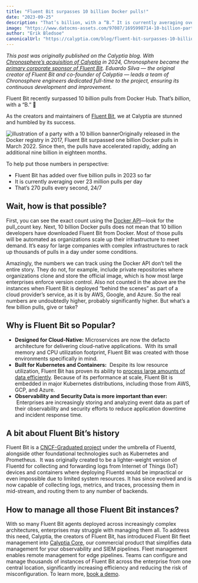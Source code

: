 ```yaml
---
title: "Fluent Bit surpasses 10 billion Docker pulls!"
date: "2023-09-25"
description: "That’s billion, with a “B.” It is currently averaging over 23 million pulls per day. That’s 270 pulls every second, 24/7"
image: "https://www.datocms-assets.com/97087/1695998714-10-billion-party.png?auto=format&fit=max&w=1200"
author: "Erik Bledsoe"
canonicalUrl: "https://calyptia.com/blog/fluent-bit-surpasses-10-billion-docker-pulls"
---
```

*This post was originally published on the Calyptia blog. With [Chronosphere’s acquisition of Calyptia](https://chronosphere.io/news/chronosphere-acquires-calyptia/) in 2024, Chronosphere became the [primary corporate sponsor of Fluent Bit](https://chronosphere.io/fluent-bit/)</a>. Eduardo Silva — the original creator of Fluent Bit and co-founder of Calyptia — leads a team of Chronosphere engineers dedicated full-time to the project, ensuring its continuous development and improvement.*

Fluent Bit recently surpassed 10 billion pulls from Docker Hub. That’s *billion*, with a “B.” 🎉

As the creators and maintainers of [Fluent Bit](https://fluentbit.io/), we at Calyptia are stunned and humbled by its success.

![illustration of a party with a 10 billion banner](https://calyptia.com/_next/image?url=https://www.datocms-assets.com/97087/1695998714-10-billion-party.png&w=3840&q=75)Originally released in the Docker registry in 2017, Fluent Bit surpassed one billion Docker pulls in March 2022. Since then, the pulls have accelerated rapidly, adding an additional nine billion in eighteen months. 

To help put those numbers in perspective:

* Fluent Bit has added over five billion pulls in 2023 so far
* It is currently averaging over 23 million pulls per day
* That’s 270 pulls every second, 24/7

## Wait, how is that possible?

First, you can see the exact count using the [Docker API](https://hub.docker.com/v2/repositories/fluent/fluent-bit/)—look for the pull\_count key. Next, 10 billion Docker pulls does not mean that 10 billion developers have downloaded Fluent Bit from Docker. Most of those pulls will be automated as organizations scale up their infrastructure to meet demand. It’s easy for large companies with complex infrastructures to rack up thousands of pulls in a day under some conditions.  

Amazingly, the numbers we can track using the Docker API don’t tell the entire story. They do not, for example, include private repositories where organizations clone and store the official image, which is how most large enterprises enforce version control. Also not counted in the above are the instances when Fluent Bit is deployed “behind the scenes” as part of a cloud provider’s service, as it is by AWS, Google, and Azure. So the real numbers are undoubtedly higher, probably significantly higher. But what’s a few billion pulls, give or take?

## Why is Fluent Bit so Popular?

* **Designed for Cloud-Native:** Microservices are now the defacto architecture for delivering cloud-native applications.  With its small memory and CPU utilization footprint, Fluent Bit was created with those environments specifically in mind.
* **Built for Kubernetes and Containers:**  Despite its low resource utilization, Fluent Bit has proven its ability to [process large amounts of data efficiently](https://calyptia.com/blog/benchmarking-fluent-bit). Because of its performance at scale, Fluent Bit is embedded in major Kubernetes distributions, including those from AWS, GCP, and Azure.
* **Observability and Security Data is more important than ever:**  Enterprises are increasingly storing and analyzing event data as part of their observability and security efforts to reduce application downtime and incident response time.

## A bit about Fluent Bit’s history

Fluent Bit is a [CNCF-Graduated project](https://www.cncf.io/projects/) under the umbrella of Fluentd, alongside other foundational technologies such as Kubernetes and Prometheus.  It was originally created to be a lighter-weight version of Fluentd for collecting and forwarding logs from Internet of Things (IoT) devices and containers where deploying Fluentd would be impractical or even impossible due to limited system resources. It has since evolved and is now capable of collecting logs, metrics, and traces, processing them in mid-stream, and routing them to any number of backends.

## How to manage all those Fluent Bit instances?

With so many Fluent Bit agents deployed across increasingly complex architectures, enterprises may struggle with managing them all. To address this need, Calyptia, the creators of Fluent Bit, has introduced Fluent Bit fleet management into [Calyptia Core,](https://calyptia.com/products/calyptia-core) our commercial product that simplifies data management for your observability and SIEM pipelines. Fleet management enables remote management for edge pipelines. Teams can configure and manage thousands of instances of Fluent Bit across the enterprise from one central location, significantly increasing efficiency and reducing the risk of misconfiguration. To learn more, [book a demo](https://calyptia.com/demo). 

